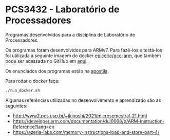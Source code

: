 # PCS3432 - Laboratório de Processadores

Programas desenvolvidos para a disciplina de Laboratório de Processadores.

Os programas foram desenvolvidos para ARMv7. Para fazê-los e testá-los foi utilizada a seguinte imagem do docker [epiceric/gcc-arm](https://hub.docker.com/r/epiceric/gcc-arm), que também pode ser acessada no GitHub em [aqui](https://github.com/EpicEric/gcc-arm).

Os enunciados dos programas estão na [apostila](docs/ARMLabMannual.pdf).

Para rodar o docker faça:

```bash
./run_docker.sh
```

Algumas referências utilizadas no desenvolvimento e aprendizado são as seguintes:
- http://www2.pcs.usp.br/~jkinoshi/2021/microsemestral-21.html
- https://developer.arm.com/documentation/dui0068/b/ARM-Instruction-Reference?lang=en
- https://azeria-labs.com/memory-instructions-load-and-store-part-4/